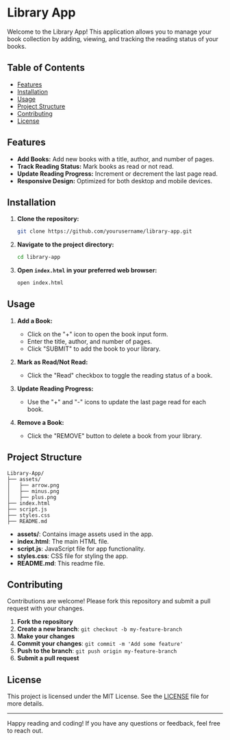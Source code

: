 # Library App

Welcome to the Library App! This application allows you to manage your book collection by adding, viewing, and tracking the reading status of your books.

## Table of Contents
- [Features](#features)
- [Installation](#installation)
- [Usage](#usage)
- [Project Structure](#project-structure)
- [Contributing](#contributing)
- [License](#license)

## Features

- **Add Books:** Add new books with a title, author, and number of pages.
- **Track Reading Status:** Mark books as read or not read.
- **Update Reading Progress:** Increment or decrement the last page read.
- **Responsive Design:** Optimized for both desktop and mobile devices.

## Installation

1. **Clone the repository:**
   ```bash
   git clone https://github.com/yourusername/library-app.git
   ```

2. **Navigate to the project directory:**
   ```bash
   cd library-app
   ```

3. **Open `index.html` in your preferred web browser:**
   ```bash
   open index.html
   ```

## Usage

1. **Add a Book:**
   - Click on the "+" icon to open the book input form.
   - Enter the title, author, and number of pages.
   - Click "SUBMIT" to add the book to your library.

2. **Mark as Read/Not Read:**
   - Click the "Read" checkbox to toggle the reading status of a book.

3. **Update Reading Progress:**
   - Use the "+" and "-" icons to update the last page read for each book.

4. **Remove a Book:**
   - Click the "REMOVE" button to delete a book from your library.

## Project Structure

```
Library-App/
├── assets/
│   ├── arrow.png
│   ├── minus.png
│   ├── plus.png
├── index.html
├── script.js
├── styles.css
├── README.md
```

- **assets/**: Contains image assets used in the app.
- **index.html**: The main HTML file.
- **script.js**: JavaScript file for app functionality.
- **styles.css**: CSS file for styling the app.
- **README.md**: This readme file.

## Contributing

Contributions are welcome! Please fork this repository and submit a pull request with your changes.

1. **Fork the repository**
2. **Create a new branch**: `git checkout -b my-feature-branch`
3. **Make your changes**
4. **Commit your changes**: `git commit -m 'Add some feature'`
5. **Push to the branch**: `git push origin my-feature-branch`
6. **Submit a pull request**

## License

This project is licensed under the MIT License. See the [LICENSE](LICENSE) file for more details.

---

Happy reading and coding! If you have any questions or feedback, feel free to reach out.
